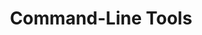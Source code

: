 ---
title: Command-Line Tools
# redirect to an appropriate sub-page because this is a blank page
redirect_to: /docs/command-line-tools/basic-commands/
---